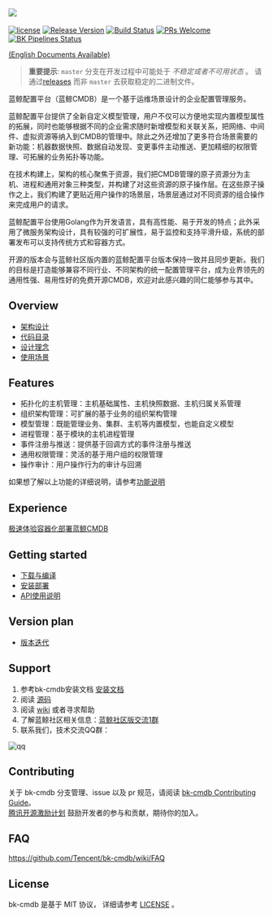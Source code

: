 ![](docs/resource/img/BKCN.jpg)
---
[![license](https://img.shields.io/badge/license-mit-brightgreen.svg?style=flat)](https://github.com/Tencent/bk-cmdb/blob/master/LICENSE)
[![Release Version](https://img.shields.io/badge/release-3.1.0-brightgreen.svg)](https://github.com/Tencent/bk-cmdb/releases)
[![Build Status](https://travis-ci.org/Tencent/bk-cmdb.svg?branch=master)](https://travis-ci.org/Tencent/bk-cmdb)
[![PRs Welcome](https://img.shields.io/badge/PRs-welcome-brightgreen.svg)](https://github.com/Tencent/bk-cmdb/pulls)
[![BK Pipelines Status](https://api.bkdevops.qq.com/process/api/external/pipelines/projects/cc/p-2fc5a05b25024d5586742b8e88d3c853/badge?X-DEVOPS-PROJECT-ID=cc)](http://api.devops.oa.com/process/api-html/user/builds/projects/cc/pipelines/p-2fc5a05b25024d5586742b8e88d3c853/latestFinished?X-DEVOPS-PROJECT-ID=cc)

[(English Documents Available)](readme_en.md)

> **重要提示**: `master` 分支在开发过程中可能处于 *不稳定或者不可用状态* 。
请通过[releases](https://github.com/tencent/bk-cmdb/releases) 而非 `master` 去获取稳定的二进制文件。

蓝鲸配置平台（蓝鲸CMDB）是一个基于运维场景设计的企业配置管理服务。

蓝鲸配置平台提供了全新自定义模型管理，用户不仅可以方便地实现内置模型属性的拓展，同时也能够根据不同的企业需求随时新增模型和关联关系，把网络、中间件、虚拟资源等纳入到CMDB的管理中。除此之外还增加了更多符合场景需要的新功能：机器数据快照、数据自动发现、变更事件主动推送、更加精细的权限管理、可拓展的业务拓扑等功能。

在技术构建上，架构的核心聚焦于资源，我们把CMDB管理的原子资源分为主机、进程和通用对象三种类型，并构建了对这些资源的原子操作层。在这些原子操作之上，我们构建了更贴近用户操作的场景层，场景层通过对不同资源的组合操作来完成用户的请求。

蓝鲸配置平台使用Golang作为开发语言，具有高性能、易于开发的特点；此外采用了微服务架构设计，具有较强的可扩展性，易于监控和支持平滑升级，系统的部署发布可以支持传统方式和容器方式。

开源的版本会与蓝鲸社区版内置的蓝鲸配置平台版本保持一致并且同步更新。我们的目标是打造能够兼容不同行业、不同架构的统一配置管理平台，成为业界领先的通用性强、易用性好的免费开源CMDB，欢迎对此感兴趣的同仁能够参与其中。



## Overview
* [架构设计](docs/overview/architecture.md)
* [代码目录](docs/overview/code_framework.md)
* [设计理念](docs/overview/design.md)
* [使用场景](docs/overview/usecase.md)

## Features
* 拓扑化的主机管理：主机基础属性、主机快照数据、主机归属关系管理
* 组织架构管理：可扩展的基于业务的组织架构管理
* 模型管理：既能管理业务、集群、主机等内置模型，也能自定义模型
* 进程管理：基于模块的主机进程管理
* 事件注册与推送：提供基于回调方式的事件注册与推送
* 通用权限管理：灵活的基于用户组的权限管理
* 操作审计：用户操作行为的审计与回溯

如果想了解以上功能的详细说明，请参考[功能说明](http://bk.tencent.com/document/bkprod/000120.html)

## Experience

[极速体验容器化部署蓝鲸CMDB](docs/wiki/container-support.md)

## Getting started
* [下载与编译](docs/overview/source_compile.md)
* [安装部署](docs/overview/installation.md)
* [API使用说明](docs/apidoc/readme.md)

## Version plan
* [版本迭代](docs/VERSION.md)

## Support
1. 参考bk-cmdb安装文档 [安装文档](docs/overview/installation.md)
2. 阅读 [源码](https://github.com/Tencent/bk-cmdb/tree/master)
3. 阅读 [wiki](https://github.com/Tencent/bk-cmdb/wiki/cmdb-3.0) 或者寻求帮助
4. 了解蓝鲸社区相关信息：[蓝鲸社区版交流1群](https://jq.qq.com/?_wv=1027&k=5zk8F7G)
5. 联系我们，技术交流QQ群：

![qq](docs/resource/img/qq.png)

## Contributing
关于 bk-cmdb 分支管理、issue 以及 pr 规范，请阅读 [bk-cmdb Contributing Guide](docs/CONTRIBUTING.md)。  
[腾讯开源激励计划](https://opensource.tencent.com/contribution) 鼓励开发者的参与和贡献，期待你的加入。

## FAQ

https://github.com/Tencent/bk-cmdb/wiki/FAQ

## License
bk-cmdb 是基于 MIT 协议， 详细请参考 [LICENSE](LICENSE) 。
